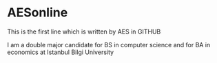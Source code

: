# AESonline

This is the first line which is written by AES in GITHUB


I am a double major candidate for BS in computer science and for BA in economics at Istanbul Bilgi University
